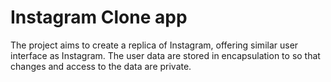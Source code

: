 # Instagram Clone app


The project aims to create a replica of Instagram, offering similar user interface as Instagram.
The user data are stored in encapsulation to so that changes and access to the data are private.



